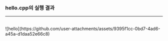 <h3>hello.cpp의 실행 결과</h3>
<hr><br>
![hello](https://github.com/user-attachments/assets/9395f1cc-0bd7-4ad6-a45a-d1daa52e66c8)
